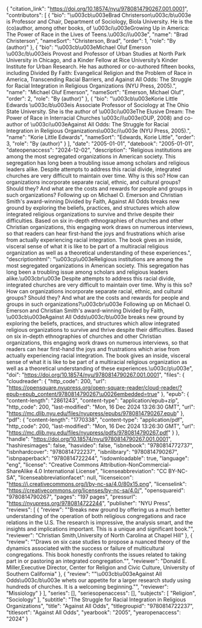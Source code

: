 {
   "citation_link": "https://doi.org/10.18574/nyu/9780814790267.001.0001",
   "contributors": [
     {
       "bio": "\u003cb\u003eBrad Christerson\u003c/b\u003e is Professor and Chair, Department of Sociology, Biola University.  He is the (co)author, among other books, of \u003ci\u003eGrowing Up in America: The Power of Race in the Lives of Teens.\u003c/i\u003e",
       "name": "Brad Christerson",
       "nameSort": "Christerson, Brad",
       "order": 1,
       "role": "By (author)"
     },
     {
       "bio": "\u003cb\u003eMichael Oluf Emerson \u003c/b\u003eis Provost and Professor of Urban Studies at North Park University in Chicago, and a Kinder Fellow at Rice University’s Kinder Institute for Urban Research. He has authored or co-authored fifteen books, including Divided By Faith: Evangelical Religion and the Problem of Race in America, Transcending Racial Barriers, and Against All Odds: The Struggle for Racial Integration in Religious Organizations (NYU Press, 2005).",
       "name": "Michael Oluf Emerson",
       "nameSort": "Emerson, Michael Oluf",
       "order": 2,
       "role": "By (author)"
     },
     {
       "bio": "\u003cb\u003eKorie Little Edwards \u003c/b\u003eis Associate Professor of Sociology at The Ohio State University. She is the author of \u003ci\u003eThe Elusive Dream: The Power of Race in Interracial Churches \u003c/i\u003e(OUP, 2008) and co-author of \u003ci\u003eAgainst All Odds: The Struggle for Racial Integration in Religious Organizations\u003c/i\u003e (NYU Press, 2005).",
       "name": "Korie Little Edwards",
       "nameSort": "Edwards, Korie Little",
       "order": 3,
       "role": "By (author)"
     }
   ],
   "date": "2005-01-01",
   "datebook": "2005-01-01",
   "dateopenaccess": "2024-12-02",
   "description": "Religious institutions are among the most segregated organizations in American society. This segregation has long been a troubling issue among scholars and religious leaders alike. Despite attempts to address this racial divide, integrated churches are very difficult to maintain over time. Why is this so? How can organizations incorporate separate racial, ethnic, and cultural groups? Should they? And what are the costs and rewards for people and groups in such organizations? Following up on Michael O. Emerson and Christian Smith's award-winning Divided by Faith, Against All Odds breaks new ground by exploring the beliefs, practices, and structures which allow integrated religious organizations to survive and thrive despite their difficulties. Based on six in-depth ethnographies of churches and other Christian organizations, this engaging work draws on numerous interviews, so that readers can hear first-hand the joys and frustrations which arise from actually experiencing racial integration. The book gives an inside, visceral sense of what it is like to be part of a multiracial religious organization as well as a theoretical understanding of these experiences.",
   "descriptionhtml": "\u003cp\u003eReligious institutions are among the most segregated organizations in American society. This segregation has long been a troubling issue among scholars and religious leaders alike.\u003cbr\u003e Despite attempts to address this racial divide, integrated churches are very difficult to maintain over time. Why is this so? How can organizations incorporate separate racial, ethnic, and cultural groups? Should they? And what are the costs and rewards for people and groups in such organizations?\u003cbr\u003e Following up on Michael O. Emerson and Christian Smith's award-winning Divided by Faith, \u003cb\u003eAgainst All Odds\u003c/b\u003e breaks new ground by exploring the beliefs, practices, and structures which allow integrated religious organizations to survive and thrive despite their difficulties. Based on six in-depth ethnographies of churches and other Christian organizations, this engaging work draws on numerous interviews, so that readers can hear first-hand the joys and frustrations which arise from actually experiencing racial integration. The book gives an inside, visceral sense of what it is like to be part of a multiracial religious organization as well as a theoretical understanding of these experiences.\u003c/p\u003e",
   "doi": "https://doi.org/10.18574/nyu/9780814790267.001.0001",
   "files": {
     "cloudreader": {
       "http_code": 200,
       "url": "https://opensquare.nyupress.org/open-square-reader/cloud-reader/?epub=epub_content/9780814790267\u0026embedded=true"
     },
     "epub": {
       "content-length": "2861243",
       "content-type": "application/epub+zip",
       "http_code": 200,
       "last-modified": "Mon, 16 Dec 2024 13:26:30 GMT",
       "url": "https://mc.dlib.nyu.edu/files/nyupress/epubs/9780814790267.epub"
     },
     "pdf": {
       "content-length": "1770338",
       "content-type": "application/pdf",
       "http_code": 200,
       "last-modified": "Mon, 16 Dec 2024 13:26:30 GMT",
       "url": "https://mc.dlib.nyu.edu/files/nyupress/pdfs/9780814790267.pdf"
     }
   },
   "handle": "https://doi.org/10.18574/nyu/9780814790267.001.0001",
   "hashiresimages": false,
   "hasvideo": false,
   "isbnebook": "9780814772737",
   "isbnhardcover": "9780814722237",
   "isbnlibrary": "9780814790267",
   "isbnpaperback": "9780814722244",
   "isdownloadable": true,
   "language": "eng",
   "license": "Creative Commons Attribution-NonCommercial-ShareAlike 4.0 International License",
   "licenseabbreviation": "CC BY-NC-SA",
   "licenseabbreviationfacet": null,
   "licenseicon": "https://i.creativecommons.org/l/by-nc-sa/4.0/80x15.png",
   "licenselink": "https://creativecommons.org/licenses/by-nc-sa/4.0/",
   "opensquareid": "9780814790267",
   "pages": "197 pages",
   "pressurl": "https://nyupress.org/9780814722244",
   "publisher": "NYU Press",
   "reviews": [
     {
       "review": "\"Breaks new ground by offering us a much better understanding of the operation of both religious congregations and race relations in the U.S. The research is impressive, the analysis smart, and the insights and implications important. This is a unique and significant book.\"",
       "reviewer": "Christian Smith,University of North Carolina at Chapel Hill"
     },
     {
       "review": "\"Draws on six case studies to propose a nuanced theory of the dynamics associated with the success or failure of multicultural congregations. This book honestly confronts the issues related to taking part in or pastoring an integrated congregation.\"",
       "reviewer": "Donald E. Miller,Executive Director, Center for Religion and Civic Culture, University of Southern California"
     },
     {
       "review": "\"\u003cb\u003eAgainst All Odds\u003c/b\u003e whets our appetite for a larger research study using hundreds of churches. It is a welcoming beginning.\"",
       "reviewer": "Missiology"
     }
   ],
   "series": [],
   "seriesopenaccess": [],
   "subjects": [
     "Religion",
     "Sociology"
   ],
   "subtitle": "The Struggle for Racial Integration in Religious Organizations",
   "title": "Against All Odds",
   "titlegroupid": "9780814722237",
   "titlesort": "Against All Odds",
   "yearbook": "2005",
   "yearopenaccess": "2024"
 }
